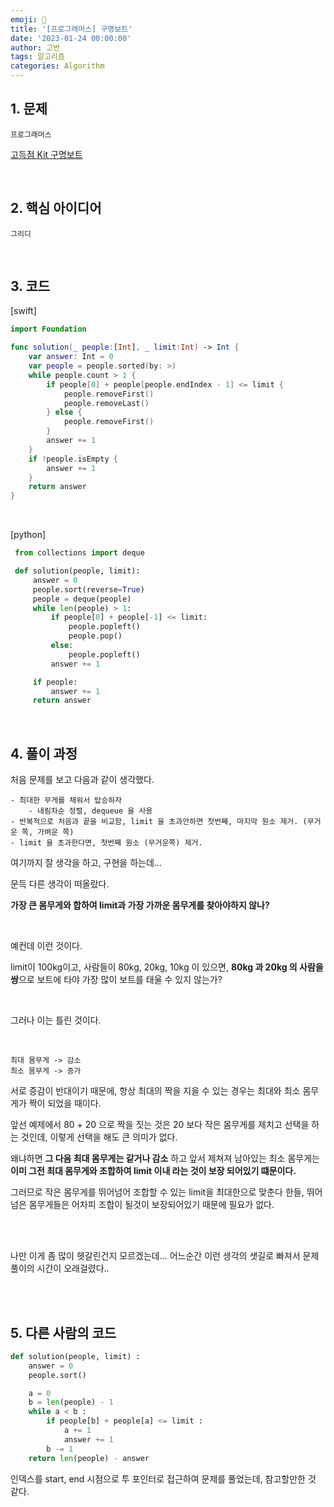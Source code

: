 ```yaml
---
emoji: 🧶
title: '[프로그래머스] 구명보트'
date: '2023-01-24 00:00:00'
author: 고반
tags: 알고리즘
categories: Algorithm
---
```


## 1. 문제

`프로그래머스`

[고득점 Kit 구명보트](https://school.programmers.co.kr/learn/courses/30/lessons/42885)


<br/>

## 2. 핵심 아이디어

`그리디`

<br/>

## 3. 코드

[swift]
```swift
import Foundation

func solution(_ people:[Int], _ limit:Int) -> Int {
    var answer: Int = 0
    var people = people.sorted(by: >)
    while people.count > 1 {
        if people[0] + people[people.endIndex - 1] <= limit {
            people.removeFirst()
            people.removeLast()
        } else {
            people.removeFirst()
        }
        answer += 1
    }
    if !people.isEmpty {
        answer += 1
    }
    return answer
}
```
<br/>

[python]
```python
 from collections import deque

 def solution(people, limit):
     answer = 0
     people.sort(reverse=True)
     people = deque(people)
     while len(people) > 1:
         if people[0] + people[-1] <= limit:
             people.popleft()
             people.pop()
         else:
             people.popleft()
         answer += 1

     if people:
         answer += 1
     return answer
```

<br/>

## 4. 풀이 과정

처음 문제를 보고 다음과 같이 생각했다.

    - 최대한 무게를 채워서 탑승하자
        - 내림차순 정렬, dequeue 을 사용
    - 반복적으로 처음과 끝을 비교함, limit 을 초과안하면 첫번째, 마지막 원소 제거. (무거운 쪽, 가벼운 쪽)
    - limit 을 초과한다면, 첫번째 원소 (무거운쪽) 제거.

여기까지 잘 생각을 하고, 구현을 하는데...

문득 다른 생각이 떠올랐다.

**가장 큰 몸무게와 합하여 limit과 가장 가까운 몸무게를 찾아야하지 않나?**

<br/>

예컨데 이런 것이다.

limit이 100kg이고, 사람들이 80kg, 20kg, 10kg 이 있으면, **80kg 과 20kg 의 사람을 쌍**으로 보트에 타야 가장 많이 보트를 태울 수 있지 않는가?

<br/>

그러나 이는 틀린 것이다.

<br/> 

    최대 몸무게 -> 감소
    최소 몸무게 -> 증가

서로 증감이 반대이기 때문에, 항상 최대의 짝을 지을 수 있는 경우는 최대와 최소 몸무게가 짝이 되었을 때이다.

앞선 예제에서 80 + 20 으로 짝을 짓는 것은 20 보다 작은 몸무게를 제치고 선택을 하는 것인데, 이렇게 선택을 해도 큰 의미가 없다. 

왜냐하면 **그 다음 최대 몸무게는 같거나 감소** 하고 앞서 제쳐져 남아있는 최소 몸무게는 **이미 그전 최대 몸무게와 조합하여 limit 이내 라는 것이 보장 되어있기 떄문이다.**

그러므로 작은 몸무게를 뛰어넘어 조합할 수 있는 limit을 최대한으로 맞춘다 한들, 뛰어넘은 몸무게들은 어차피 조합이 될것이 보장되어있기 때문에 필요가 없다.

<br/>
<br/>

나만 이게 좀 많이 헷갈린건지 모르겠는데... 어느순간 이런 생각의 샛길로 빠져서 문제 풀이의 시간이 오래걸렸다.. 

<br/>

<br/>

## 5. 다른 사람의 코드

```python
def solution(people, limit) :
    answer = 0
    people.sort()

    a = 0
    b = len(people) - 1
    while a < b :
        if people[b] + people[a] <= limit :
            a += 1
            answer += 1
        b -= 1
    return len(people) - answer
```

인덱스를 start, end 시점으로 투 포인터로 접근하여 문제를 풀었는데, 참고할만한 것 같다.

<br/>


```toc

```
